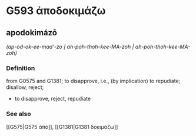 # G593 ἀποδοκιμάζω

## apodokimázō

_(ap-od-ok-ee-mad'-zo | ah-poh-thoh-kee-MA-zoh | ah-poh-thoh-kee-MA-zoh)_

### Definition

from G0575 and G1381; to disapprove, i.e., (by implication) to repudiate; disallow, reject; 

- to disapprove, reject, repudiate

### See also

[[G575|G575 ἀπό]], [[G1381|G1381 δοκιμάζω]]
